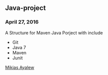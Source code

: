 ## Java-project

### April 27, 2016

A Structure for Maven Java Porject with include

* Git 
* Java 7
* Maven
* Junit

[Mikias Ayalew](http://sqasolution.com)
